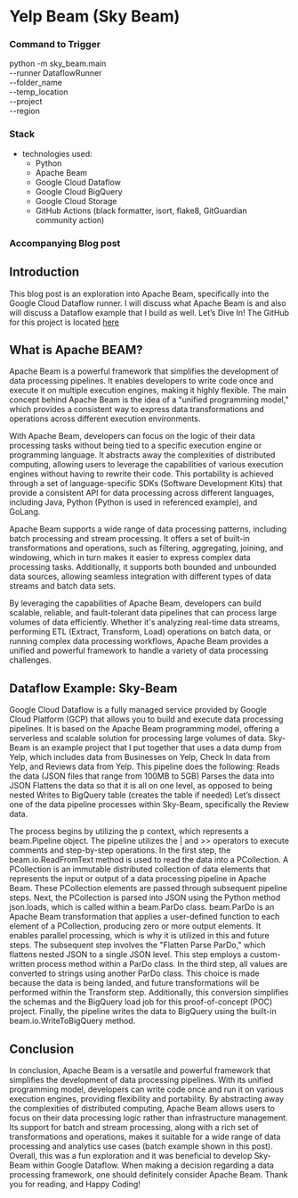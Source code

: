 # Yelp Beam (Sky Beam)


### Command to Trigger 
python -m sky_beam.main \
--runner DataflowRunner \
--folder_name <RAW-DATA-FOLDER-PREFIX> \
--temp_location <GCS-BUCKET-LOCATION> \
--project <PROJECT-ID> \
--region <REGION>

### Stack
  
- technologies used:
  - Python
  - Apache Beam
  - Google Cloud Dataflow
  - Google Cloud BigQuery
  - Google Cloud Storage
  - GitHub Actions (black formatter, isort, flake8, GitGuardian community action)
  
### Accompanying Blog post

## Introduction

This blog post is an exploration into Apache Beam, specifically into the Google Cloud Dataflow runner. I will discuss what Apache Beam is and also will discuss a Dataflow example that I build as well. Let’s Dive In!
The GitHub for this project is located [here](https://github.com/japerry911/yelp-beam)

## What is Apache BEAM?

Apache Beam is a powerful framework that simplifies the development of data processing pipelines. It enables developers to write code once and execute it on multiple execution engines, making it highly flexible. The main concept behind Apache Beam is the idea of a "unified programming model," which provides a consistent way to express data transformations and operations across different execution environments.

With Apache Beam, developers can focus on the logic of their data processing tasks without being tied to a specific execution engine or programming language. It abstracts away the complexities of distributed computing, allowing users to leverage the capabilities of various execution engines without having to rewrite their code. This portability is achieved through a set of language-specific SDKs (Software Development Kits) that provide a consistent API for data processing across different languages, including Java, Python (Python is used in referenced example), and GoLang.

Apache Beam supports a wide range of data processing patterns, including batch processing and stream processing. It offers a set of built-in transformations and operations, such as filtering, aggregating, joining, and windowing, which in turn makes it easier to express complex data processing tasks. Additionally, it supports both bounded and unbounded data sources, allowing seamless integration with different types of data streams and batch data sets.

By leveraging the capabilities of Apache Beam, developers can build scalable, reliable, and fault-tolerant data pipelines that can process large volumes of data efficiently. Whether it's analyzing real-time data streams, performing ETL (Extract, Transform, Load) operations on batch data, or running complex data processing workflows, Apache Beam provides a unified and powerful framework to handle a variety of data processing challenges.

## Dataflow Example: Sky-Beam

Google Cloud Dataflow is a fully managed service provided by Google Cloud Platform (GCP) that allows you to build and execute data processing pipelines. It is based on the Apache Beam programming model, offering a serverless and scalable solution for processing large volumes of data.
Sky-Beam is an example project that I put together that uses a data dump from Yelp, which includes data from Businesses on Yelp, Check In data from Yelp, and Reviews data from Yelp. This pipeline does the following:
Reads the data (JSON files that range from 100MB to 5GB)
Parses the data into JSON
Flattens the data so that it is all on one level, as opposed to being nested
Writes to BigQuery table (creates the table if needed)
Let’s dissect one of the data pipeline processes within Sky-Beam, specifically the Review data. 

The process begins by utilizing the p context, which represents a beam.Pipeline object. The pipeline utilizes the | and >> operators to execute comments and step-by-step operations. In the first step, the beam.io.ReadFromText method is used to read the data into a PCollection. A PCollection is an immutable distributed collection of data elements that represents the input or output of a data processing pipeline in Apache Beam. These PCollection elements are passed through subsequent pipeline steps.
Next, the PCollection is parsed into JSON using the Python method json.loads, which is called within a beam.ParDo class. beam.ParDo is an Apache Beam transformation that applies a user-defined function to each element of a PCollection, producing zero or more output elements. It enables parallel processing, which is why it is utilized in this and future steps.
The subsequent step involves the "Flatten Parse ParDo," which flattens nested JSON to a single JSON level. This step employs a custom-written process method within a ParDo class.
In the third step, all values are converted to strings using another ParDo class. This choice is made because the data is being landed, and future transformations will be performed within the Transform step. Additionally, this conversion simplifies the schemas and the BigQuery load job for this proof-of-concept (POC) project.
Finally, the pipeline writes the data to BigQuery using the built-in beam.io.WriteToBigQuery method.

## Conclusion

In conclusion, Apache Beam is a versatile and powerful framework that simplifies the development of data processing pipelines. With its unified programming model, developers can write code once and run it on various execution engines, providing flexibility and portability. By abstracting away the complexities of distributed computing, Apache Beam allows users to focus on their data processing logic rather than infrastructure management. Its support for batch and stream processing, along with a rich set of transformations and operations, makes it suitable for a wide range of data processing and analytics use cases (batch example shown in this post). Overall, this was a fun exploration and it was beneficial to develop Sky-Beam within Google Dataflow. When making a decision regarding a data processing framework, one should definitely consider Apache Beam. Thank you for reading, and Happy Coding!
